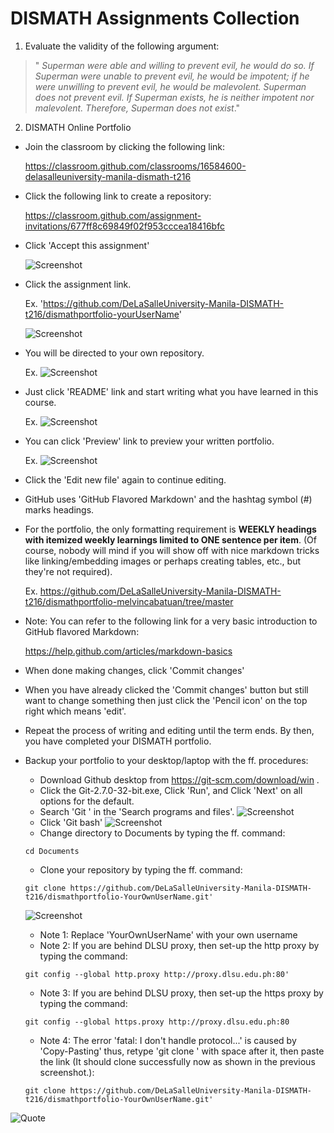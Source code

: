 # DISMATH Assignments Collection

1. Evaluate the validity of the following argument:
> " *Superman were able and willing to prevent evil,
he would do so. If Superman were unable to prevent
evil, he would be impotent; if he were unwilling
to prevent evil, he would be malevolent. Superman
does not prevent evil. If Superman exists, he is neither
impotent nor malevolent. Therefore, Superman
does not exist*."

2. DISMATH Online Portfolio
  - Join the classroom by clicking the following link: 
  
    https://classroom.github.com/classrooms/16584600-delasalleuniversity-manila-dismath-t216

  - Click the following link to create a repository: 
  
    https://classroom.github.com/assignment-invitations/677ff8c69849f02f953cccea18416bfc

  - Click 'Accept this assignment'
  
  	![Screenshot](Screenshot1.png)
  
  - Click the assignment link. 
  
    Ex. 'https://github.com/DeLaSalleUniversity-Manila-DISMATH-t216/dismathportfolio-yourUserName'

	![Screenshot](Screenshot2.png)

  - You will be directed to your own repository.
  
    Ex.
    ![Screenshot](Screenshot3.png)

  - Just click 'README' link and start writing what you have learned in this course.
  
    Ex.
    ![Screenshot](Screenshot4.png)

  - You can click 'Preview' link to preview your written portfolio.
  
  	Ex.
  	![Screenshot](Screenshot5.png)
  
  - Click the 'Edit new file' again to continue editing.
  
  - GitHub uses 'GitHub Flavored Markdown' and the hashtag symbol (\#) marks headings.
  
  - For the portfolio, the only formatting requirement is **WEEKLY headings with itemized weekly learnings limited to ONE sentence per item**. (Of course, nobody will mind if you will show off with nice markdown tricks like linking/embedding images or perhaps creating tables, etc., but they're not required).
  
    Ex. https://github.com/DeLaSalleUniversity-Manila-DISMATH-t216/dismathportfolio-melvincabatuan/tree/master 

  - Note: You can refer to the following link for a very basic introduction to GitHub flavored Markdown:
  
    https://help.github.com/articles/markdown-basics 

  - When done making changes, click 'Commit changes'
  
  - When you have already clicked the 'Commit changes' button but still want to change something then just click the 'Pencil icon' on the top right which means 'edit'.

  - Repeat the process of writing and editing until the term ends. By then, you have completed your DISMATH portfolio.
  
  - Backup your portfolio to your desktop/laptop with the ff. procedures:
  	
	- Download Github desktop from https://git-scm.com/download/win .
	- Click the Git-2.7.0-32-bit.exe, Click 'Run', and Click 'Next' on all options for the default.
	- Search 'Git ' in the 'Search programs and files'.
	![Screenshot](Screenshot6.png)
	- Click 'Git bash'
	![Screenshot](Screenshot7.png)
	- Change directory to Documents by typing the ff. command:
	```
	cd Documents
	```
	- Clone your repository by typing the ff. command:
	```
	git clone https://github.com/DeLaSalleUniversity-Manila-DISMATH-t216/dismathportfolio-YourOwnUserName.git' 
	```
	![Screenshot](Screenshot8.PNG)
	
	- Note 1: Replace 'YourOwnUserName' with your own username
	- Note 2: If you are behind DLSU proxy, then set-up the http proxy by typing the command: 
	``` 
	git config --global http.proxy http://proxy.dlsu.edu.ph:80' 
	```
	- Note 3: If you are behind DLSU proxy, then set-up the https proxy by typing the command:
	``` 
	git config --global https.proxy http://proxy.dlsu.edu.ph:80
	```
	- Note 4: The error 'fatal: I don't handle protocol...' is caused by 'Copy-Pasting' thus, retype 'git clone ' with space after it, then paste the link (It should clone successfully now as shown in the previous screenshot.):
	```
	git clone https://github.com/DeLaSalleUniversity-Manila-DISMATH-t216/dismathportfolio-YourOwnUserName.git'
	```


![Quote](learning.jpg)
